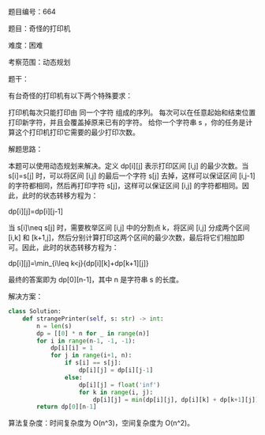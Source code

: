 题目编号：664

题目：奇怪的打印机

难度：困难

考察范围：动态规划

题干：

有台奇怪的打印机有以下两个特殊要求：

打印机每次只能打印由 同一个字符 组成的序列。
每次可以在任意起始和结束位置打印新字符，并且会覆盖掉原来已有的字符。
给你一个字符串 s ，你的任务是计算这个打印机打印它需要的最少打印次数。

解题思路：

本题可以使用动态规划来解决。定义 dp[i][j] 表示打印区间 [i,j] 的最少次数。当 s[i]=s[j] 时，可以将区间 [i,j] 的最后一个字符 s[j] 去掉，这样可以保证区间 [i,j-1] 的字符都相同，然后再打印字符 s[j]，这样可以保证区间 [i,j] 的字符都相同。因此，此时的状态转移方程为：

dp[i][j]=dp[i][j-1]

当 s[i]\neq s[j] 时，需要枚举区间 [i,j] 中的分割点 k，将区间 [i,j] 分成两个区间 [i,k] 和 [k+1,j]，然后分别计算打印这两个区间的最少次数，最后将它们相加即可。因此，此时的状态转移方程为：

dp[i][j]=\min_{i\leq k<j}\{dp[i][k]+dp[k+1][j]\}

最终的答案即为 dp[0][n-1]，其中 n 是字符串 s 的长度。

解决方案：

```python
class Solution:
    def strangePrinter(self, s: str) -> int:
        n = len(s)
        dp = [[0] * n for _ in range(n)]
        for i in range(n-1, -1, -1):
            dp[i][i] = 1
            for j in range(i+1, n):
                if s[i] == s[j]:
                    dp[i][j] = dp[i][j-1]
                else:
                    dp[i][j] = float('inf')
                    for k in range(i, j):
                        dp[i][j] = min(dp[i][j], dp[i][k] + dp[k+1][j])
        return dp[0][n-1]
```

算法复杂度：时间复杂度为 O(n^3)，空间复杂度为 O(n^2)。